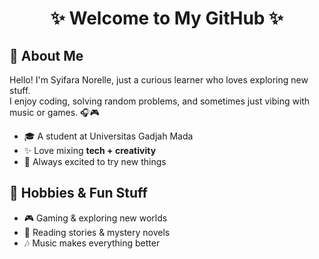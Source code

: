 <h1 align="center">✨ Welcome to My GitHub ✨</h1>

## 🌟 About Me
Hello! I'm Syifara Norelle, just a curious learner who loves exploring new stuff.  
I enjoy coding, solving random problems, and sometimes just vibing with music or games. 🎧🎮  

- 🎓 A student at Universitas Gadjah Mada
- ✨ Love mixing **tech + creativity**  
- 🌱 Always excited to try new things  

## 🎨 Hobbies & Fun Stuff
- 🎮 Gaming & exploring new worlds  
- 📖 Reading stories & mystery novels  
- 🎶 Music makes everything better  